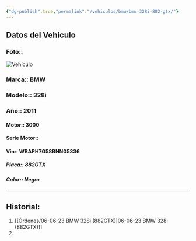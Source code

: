 ```yaml
---
{"dg-publish":true,"permalink":"/vehiculos/bmw/bmw-328i-882-gtx/"}
---
```



## Datos del Vehículo 
### Foto::
![Vehículo](http://drive.google.com/uc?export=view&id=1-a4O94g404Ud7N-PFu5K362Oj7TIxTBe)


### Marca:: BMW
### Modelo:: 328i
### Año:: 2011
#### Motor:: 3000
#### Serie Motor:: 
#### Vin:: WBAPH7G58BNN05336
##### Placa:: 882GTX
##### Color:: Negro
---

## Historial:

1. [[Órdenes/06-06-23 BMW 328i (882GTX)\|06-06-23 BMW 328i (882GTX)]]
2. 





